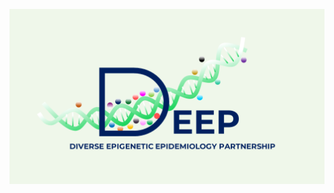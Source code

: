 ![Diverse Epigenetic Epidemiology Partnership Logo showing the word deep and a DNA helix with methylation marks attached](assets/logo.png)
